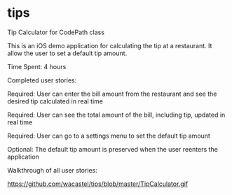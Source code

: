 # tips
Tip Calculator for CodePath class

This is an iOS demo application for calculating the tip at a restaurant.  It allow the user to set a default tip amount.

Time Spent: 4 hours

Completed user stories:

Required:  User can enter the bill amount from the restaurant and see the desired tip calculated in real time

Required:  User can see the total amount of the bill, including tip, updated in real time

Required:  User can go to a settings menu to set the default tip amount

Optional:  The default tip amount is preserved when the user reenters the application

Walkthrough of all user stories:

https://github.com/wacastel/tips/blob/master/TipCalculator.gif
